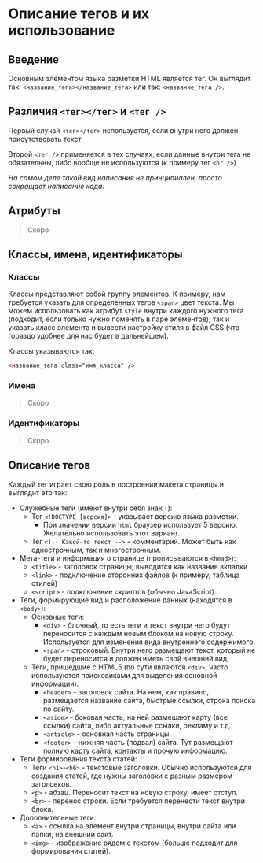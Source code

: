 # Описание тегов и их использование

## Введение
Основным элементом языка разметки HTML является тег. Он выглядит так: `<название_тега></название_тега>` или так: `<название_тега />`.

## Различия `<тег></тег>` и `<тег />`
Первый случай `<тег></тег>` используется, если внутри него должен присутствовать текст

Второй `<тег />` применяется в тех случаях, если данные внутри тега не обязательны, либо вообще не используются (к примеру тег `<br />`)

*На самом деле такой вид написания не принципиален, просто сокращает написание кода.*

## Атрибуты
> Скоро

## Классы, имена, идентификаторы

### Классы
Классы представляют собой группу элементов. К примеру, нам требуется указать для определенных тегов `<span>` цвет текста. Мы можем использовать как атрибут `style` внутри каждого нужного тега (подходит, если только нужно поменять в паре элементов), так и указать класс элемента и вывести настройку стиля в файл CSS (что гораздо удобнее для нас будет в дальнейшем).

Классы указываются так:
```html
<название_тега class="имя_класса" />
```
### Имена
> Скоро

### Идентификаторы
> Скоро

## Описание тегов
Каждый тег играет свою роль в построении макета страницы и выглядит это так:
+ Служебные теги (имеют внутри себя знак `!`):
  + Тег `<!DOCTYPE [версия]>` - указывает версию языка разметки.
    + При значении версии `html` браузер использует 5 версию. Желательно использовать этот вариант.
  + Тег `<!-- Какой-то текст -->` - комментарий. Может быть как однострочным, так и многострочным.
+ Мета-теги и информация о странице (прописываются в `<head>`):
  + `<title>` - заголовок страницы, выводится как название вкладки
  + `<link>` - подключение сторонних файлов (к примеру, таблица стилей)
  + `<script>` - подключение скриптов (обычно JavaScript)
+ Теги, формирующие вид и расположение данных (находятся в `<body>`):
  + Основные теги:
    + `<div>` - блочный, то есть теги и текст внутри него будут переносится с каждым новым блоком на новую строку. Используется для изменения вида внутреннего содержимого.
    + `<span>` - строковый. Внутри него размещают текст, который не будет переносится и должен иметь свой внешний вид.
  + Теги, пришедшие с HTML5 (по сути являются `<div>`, часто используются поисковиками для выделения основной информации):
    + `<header>` - заголовок сайта. На нем, как правило, размещается название сайта, быстрые ссылки, строка поиска по сайту.
    + `<aside>` - боковая часть, на ней размещают карту (все ссылки) сайта, либо актуальные ссылки, рекламу и т.д.
    + `<article>` - основная часть страницы.
    + `<footer>` - нижняя часть (подвал) сайта. Тут размещают полную карту сайта, контакты и прочую информацию.
+ Теги формирования текста статей:
    + Теги `<h1>`-`<h6>` - текстовые заголовки. Обычно используются для создания статей, где нужны заголовки с разным размером заголовков.
    + `<p>` - абзац. Переносит текст на новую строку, имеет отступ.
    + `<br>` - перенос строки. Если требуется перенести текст внутри блока.
+ Дополнительные теги:
    + `<a>` - ссылка на элемент внутри страницы, внутри сайта или папки, на внешний сайт.
    + `<img>` - изображение рядом с текстом (больше подходит для формирования статей).

